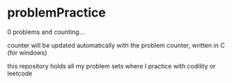 # problemPractice

0 problems and counting...

counter will be updated automatically with the problem counter, written in C (for windows)

this repository holds all my problem sets where I practice with codility or leetcode
